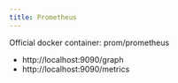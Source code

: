 ```yaml
---
title: Prometheus
---
```


Official docker container: prom/prometheus

* http://localhost:9090/graph
* http://localhost:9090/metrics
